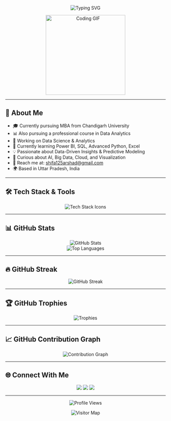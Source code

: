<!-- Profile Header -->
<p align="center">
  <img src="https://readme-typing-svg.demolab.com?font=Fira+Code&size=28&pause=1000&color=00C8FF&width=435&lines=Hi%2C+I'm+Shifa+Arshad;A+Data+Analytics+Enthusiast" alt="Typing SVG" />
</p>

<p align="center">
  <img src="https://media.giphy.com/media/LaVp0AyqR5bGsC5Cbm/giphy.gif" width="250" alt="Coding GIF" />
</p>

---

## 💫 About Me
- 🎓 Currently pursuing MBA from Chandigarh University  
- 📊 Also pursuing a professional course in Data Analytics  
- 🚀 Working on Data Science & Analytics  
- 🌱 Currently learning  Power BI, SQL, Advanced Python, Excel  
- 💡 Passionate about Data-Driven Insights & Predictive Modeling  
- 🧠 Curious about AI, Big Data, Cloud, and Visualization  
- 📢 Reach me at: shifa125arshad@gmail.com  
- 🌍 Based in Uttar Pradesh, India  

---

## 🛠️ Tech Stack & Tools
<p align="center">
  <img src="https://skillicons.dev/icons?i=html,css,js,react,nodejs,mongodb,python,git,github,sql" alt="Tech Stack Icons" />
</p>

---

## 📊 GitHub Stats
<p align="center">
  <img src="https://github-readme-stats.vercel.app/api?username=Shifa6394&show_icons=true&theme=gradient&hide_border=true&border_radius=15" alt="GitHub Stats" />
  <br>
  <img src="https://github-readme-stats.vercel.app/api/top-langs/?username=Shifa6394&layout=compact&theme=gradient&hide_border=true&border_radius=15" alt="Top Languages" />
</p>

---

## 🔥 GitHub Streak
<p align="center">
  <img src="https://github-readme-streak-stats.herokuapp.com?user=Shifa6394&theme=highcontrast&hide_border=true&date_format=M%20j%5B%2C%20Y%5D" alt="GitHub Streak" />
</p>

---

## 🏆 GitHub Trophies
<p align="center">
  <img src="https://github-profile-trophy.vercel.app/?username=Shifa6394&theme=discord&no-frame=true&row=1&column=7" alt="Trophies" />
</p>

---

## 📈 GitHub Contribution Graph
<p align="center">
  <img src="https://github-readme-activity-graph.vercel.app/graph?username=Shifa6394&theme=react-dark&hide_border=true" alt="Contribution Graph" />
</p>

---

## 🌐 Connect With Me
<p align="center">
  <a href="https://www.linkedin.com/in/shifa-arshad-1031a2316/"><img src="https://img.shields.io/badge/LinkedIn-0A66C2?style=for-the-badge&logo=linkedin&logoColor=white"/></a>
  <a href="mailto:shifa125arshad@gmail.com"><img src="https://img.shields.io/badge/Gmail-EA4335?style=for-the-badge&logo=gmail&logoColor=white"/></a>
  <a href="https://github.com/Shifa6394"><img src="https://img.shields.io/badge/GitHub-171515?style=for-the-badge&logo=github&logoColor=white"/></a>
</p>

---

<p align="center">
  <img src="https://komarev.com/ghpvc/?username=Shifa6394&label=Profile+Views&color=0e75b6&style=flat-square" alt="Profile Views"/>
</p>

<p align="center">
  <img src="https://visitor-badge.glitch.me/badge?page_id=Shifa6394.visitor-badge" alt="Visitor Map" />
</p>
